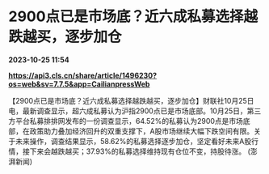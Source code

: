 # 2900点已是市场底？近六成私募选择越跌越买，逐步加仓

**2023-10-25 11:54**

**https://api3.cls.cn/share/article/1496230?os=web&sv=7.7.5&app=CailianpressWeb**

【2900点已是市场底？近六成私募选择越跌越买，逐步加仓】财联社10月25日电，最新调查显示，超六成私募认为沪指2900点已是市场底部。10月25日，第三方平台私募排排网发布的一份调查显示，64.52%的私募认为2900点是市场底部，在政策助力叠加经济回升的双重支撑下，A股市场继续大幅下跌空间有限。关于未来操作，调查结果显示，58.62%的私募选择逐步加仓，坚定看好未来A股行情，接下来会越跌越买；37.93%的私募选择维持现有仓位不变，持股待涨。 (澎湃新闻)
